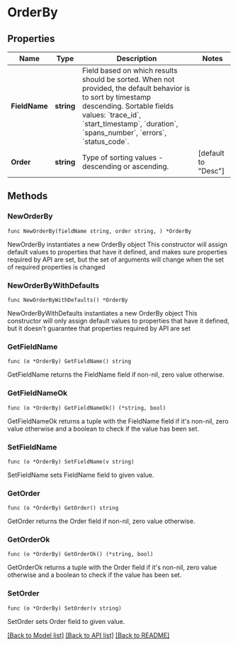 # OrderBy

## Properties

Name | Type | Description | Notes
------------ | ------------- | ------------- | -------------
**FieldName** | **string** | Field based on which results should be sorted. When not provided, the default behavior is to sort by timestamp descending. Sortable fields values: &#x60;trace_id&#x60;, &#x60;start_timestamp&#x60;, &#x60;duration&#x60;, &#x60;spans_number&#x60;, &#x60;errors&#x60;, &#x60;status_code&#x60;. | 
**Order** | **string** | Type of sorting values - descending or ascending. | [default to "Desc"]

## Methods

### NewOrderBy

`func NewOrderBy(fieldName string, order string, ) *OrderBy`

NewOrderBy instantiates a new OrderBy object
This constructor will assign default values to properties that have it defined,
and makes sure properties required by API are set, but the set of arguments
will change when the set of required properties is changed

### NewOrderByWithDefaults

`func NewOrderByWithDefaults() *OrderBy`

NewOrderByWithDefaults instantiates a new OrderBy object
This constructor will only assign default values to properties that have it defined,
but it doesn't guarantee that properties required by API are set

### GetFieldName

`func (o *OrderBy) GetFieldName() string`

GetFieldName returns the FieldName field if non-nil, zero value otherwise.

### GetFieldNameOk

`func (o *OrderBy) GetFieldNameOk() (*string, bool)`

GetFieldNameOk returns a tuple with the FieldName field if it's non-nil, zero value otherwise
and a boolean to check if the value has been set.

### SetFieldName

`func (o *OrderBy) SetFieldName(v string)`

SetFieldName sets FieldName field to given value.


### GetOrder

`func (o *OrderBy) GetOrder() string`

GetOrder returns the Order field if non-nil, zero value otherwise.

### GetOrderOk

`func (o *OrderBy) GetOrderOk() (*string, bool)`

GetOrderOk returns a tuple with the Order field if it's non-nil, zero value otherwise
and a boolean to check if the value has been set.

### SetOrder

`func (o *OrderBy) SetOrder(v string)`

SetOrder sets Order field to given value.



[[Back to Model list]](../README.md#documentation-for-models) [[Back to API list]](../README.md#documentation-for-api-endpoints) [[Back to README]](../README.md)


